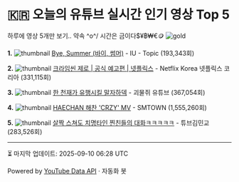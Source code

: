 # 🇰🇷 오늘의 유튜브 실시간 인기 영상 Top 5

하루에 영상 5개만 보기.. 약속 \^o^/ 
시간은 금이다$¥฿₩€🪙
![gold](https://media.tenor.com/your-gif-id.gif)


**1.** ![thumbnail](https://i.ytimg.com/vi/AlNEtjBX1wU/default.jpg)
[Bye, Summer (바이, 썸머)](https://youtube.com/watch?v=AlNEtjBX1wU) - IU - Topic (193,343회)

**2.** ![thumbnail](https://i.ytimg.com/vi/14C4mU2KLIQ/default.jpg)
[크라임씬 제로 | 공식 예고편 | 넷플릭스](https://youtube.com/watch?v=14C4mU2KLIQ) - Netflix Korea 넷플릭스 코리아 (331,115회)

**3.** ![thumbnail](https://i.ytimg.com/vi/1Q7G3ZnDD8I/default.jpg)
[한 천재가 유행시킬 말자하덱](https://youtube.com/watch?v=1Q7G3ZnDD8I) - 괴물쥐 유튜브 (367,054회)

**4.** ![thumbnail](https://i.ytimg.com/vi/pqMCgfnBx74/default.jpg)
[HAECHAN 해찬 'CRZY' MV](https://youtube.com/watch?v=pqMCgfnBx74) - SMTOWN (1,555,260회)

**5.** ![thumbnail](https://i.ytimg.com/vi/hFNUlwZxXTs/default.jpg)
[살짝 스쳐도 치명타인 찐친들의 대화ㅋㅋㅋㅋㅋ](https://youtube.com/watch?v=hFNUlwZxXTs) - 튜브김민교 (283,526회)


---
⏳ 마지막 업데이트: 2025-09-10 06:28 UTC

Powered by [YouTube Data API](https://developers.google.com/youtube/v3/docs/videos/list) · 자동화 봇